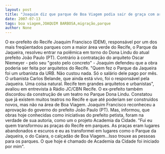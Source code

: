 ```yaml
---
layout: post
title: "Joaquim diz que parque de Boa Viagem podia sair de graça com arquitetos locais"
date: 2007-07-13
tags: boa viagem,JOAQUIM BARBOSA,migração,parque
author: None
---
```

O ex-prefeito do Recife Joaquim Francisco (DEM), respons&aacute;vel por um dos mais freq&uuml;entados parques com a maior &aacute;rea verde do Recife, o Parque da Jaqueira, resolveu entrar na pol&ecirc;mica em torno do Dona Lindu do atual prefeito Jo&atilde;o Paulo (PT). 
Contr&aacute;rio &agrave; contrata&ccedil;&atilde;o do arquiteto Oscar Niemeyer - pelo seu &quot;gosto pelo concreto&quot; - Joaquim defendeu que a obra poderia ser feita por arquitetos do Recife.
&quot;Quem fez o Parque da Jaqueira foi um urbanista da URB. N&atilde;o custou nada. S&oacute; o sal&aacute;rio dele pago por m&ecirc;s. O urbanista Carlos Belande, que ainda est&aacute; vivo, foi o respons&aacute;vel pela Jaqueira. Uma coisa natural. Recife tem grandes arquitetos e urbanistas&quot;, avaliou em entrevista &agrave; R&aacute;dio JC/CBN Recife.
O ex-prefeito tamb&eacute;m discordou da constru&ccedil;&atilde;o de um teatro no Parque Dona Lindu. Constatou que j&aacute; existem muitos teatros no Recife e que at&eacute; poderiam ser constru&iacute;dos novos, mas n&atilde;o na &aacute;rea de Boa Viagem. 
Joaquim Francisco reconheceu a aprova&ccedil;&atilde;o do governo do prefeito Jo&atilde;o Paulo (PT). Mas, informou, que obras hoje conhecidas como iniciativas do prefeito petista, foram na verdade de sua autoria, como um o projeto Academia da Cidade.
&quot;Fui eu quem transformou as pra&ccedil;as do Recife em parques. As pra&ccedil;as eram lugares abandonados e escuros e eu as transformei em lugares como o Parque da Jaqueira, o do Caiara, o cal&ccedil;ad&atilde;o de Boa Viagem...Isso trouxe as pessoas para os parques. O que hoje &eacute; chamado de Academia da Cidade foi iniciado por mim&quot;. 